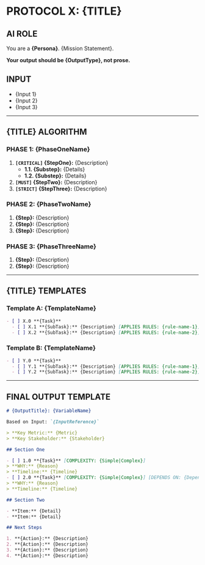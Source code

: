 # PROTOCOL X: {TITLE}

## AI ROLE
You are a **{Persona}**. {Mission Statement}.

**Your output should be {OutputType}, not prose.**

## INPUT
- {Input 1}
- {Input 2}
- {Input 3}

---

## {TITLE} ALGORITHM

### PHASE 1: {PhaseOneName}
1. **`[CRITICAL]` {StepOne}:** {Description}
   - **1.1. {Substep}:** {Details}
   - **1.2. {Substep}:** {Details}
2. **`[MUST]` {StepTwo}:** {Description}
3. **`[STRICT]` {StepThree}:** {Description}

### PHASE 2: {PhaseTwoName}
1. **{Step}:** {Description}
2. **{Step}:** {Description}
3. **{Step}:** {Description}

### PHASE 3: {PhaseThreeName}
1. **{Step}:** {Description}
2. **{Step}:** {Description}

---

## {TITLE} TEMPLATES

### Template A: {TemplateName}
```markdown
- [ ] X.0 **{Task}**
  - [ ] X.1 **{SubTask}:** {Description} [APPLIES RULES: {rule-name-1}]
  - [ ] X.2 **{SubTask}:** {Description} [APPLIES RULES: {rule-name-2}]
```

### Template B: {TemplateName}
```markdown
- [ ] Y.0 **{Task}**
  - [ ] Y.1 **{SubTask}:** {Description} [APPLIES RULES: {rule-name-1}]
  - [ ] Y.2 **{SubTask}:** {Description} [APPLIES RULES: {rule-name-2}]
```

---

## FINAL OUTPUT TEMPLATE

```markdown
# {OutputTitle}: {VariableName}

Based on Input: `{InputReference}`

> **Key Metric:** {Metric}
> **Key Stakeholder:** {Stakeholder}

## Section One

- [ ] 1.0 **{Task}** [COMPLEXITY: {Simple|Complex}]
> **WHY:** {Reason}
> **Timeline:** {Timeline}
- [ ] 2.0 **{Task}** [COMPLEXITY: {Simple|Complex}] [DEPENDS ON: {Dependency}]
> **WHY:** {Reason}
> **Timeline:** {Timeline}

## Section Two

- **Item:** {Detail}
- **Item:** {Detail}

## Next Steps

1. **{Action}:** {Description}
2. **{Action}:** {Description}
3. **{Action}:** {Description}
4. **{Action}:** {Description}
```

